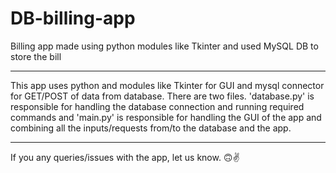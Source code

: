 # DB-billing-app
Billing app made using python modules like Tkinter and used MySQL DB to store the bill

---
This app uses python and modules like Tkinter for GUI and mysql connector for GET/POST of data from database. There are two files. 'database.py' is responsible for handling the database connection and running required commands and 'main.py' is responsible for handling the GUI of the app and combining all the inputs/requests from/to the database and the app.

---
If you any queries/issues with the app, let us know. 🙃✌️
